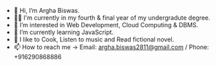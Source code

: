 - 👋 Hi, I’m Argha Biswas.
- 🧑‍🎓 I'm currently in my fourth & final year of my undergradute degree.
- 👀 I’m interested in Web Development, Cloud Computing & DBMS.
- 🌱 I’m currently learning JavaScript.
- 💞️ I like to Cook, Listen to music and Read fictional novel.
- 📫 How to reach me -> Email: argha.biswas2811@gmail.com / Phone: +916290868886

<!---
Argha-Biswas/Argha-Biswas is a ✨ special ✨ repository because its `README.md` (this file) appears on your GitHub profile.
You can click the Preview link to take a look at your changes.
--->
